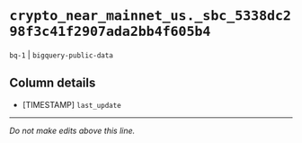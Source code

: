 # `crypto_near_mainnet_us._sbc_5338dc298f3c41f2907ada2bb4f605b4`
`bq-1` | `bigquery-public-data`

## Column details
* [TIMESTAMP] `last_update`

-------------------------------------------------------------------------------
*Do not make edits above this line.*
